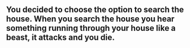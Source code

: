 ## You decided to choose the option to search the house. When you search the house you hear something running through your house like a beast, it attacks and you die.